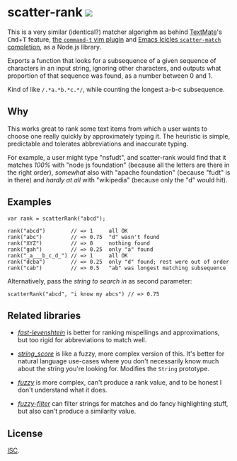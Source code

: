 # scatter-rank [![](https://img.shields.io/travis/anko/scatter-rank.svg?style=flat-square)][1]

This is a very similar (identical?) matcher algorighm as behind [TextMate][2]'s
<kbd>Cmd</kbd>+<kbd>T</kbd> feature, [the `command-t` vim plugin][3] and [Emacs
Icicles `scatter-match` completion][4], as a Node.js library.

Exports a function that looks for a subsequence of a given sequence of
characters in an input string, ignoring other characters, and outputs what
proportion of that sequence was found, as a number between 0 and 1.

Kind of like `/.*a.*b.*c.*/`, while counting the longest a-b-c subsequence.

## Why

This works great to rank some text items from which a user wants to choose one
really quickly by approximately typing it.  The heuristic is simple,
predictable and tolerates abbreviations and inaccurate typing.

For example, a user might type "nsfudt", and scatter-rank would find that it
matches *100%* with "node js foundation" (because all the letters are there in
the right order), *somewhat* also with "apache foundation" (because "fudt" is
in there) and *hardly at all* with "wikipedia" (because only the "d" would
hit).

## Examples

    var rank = scatterRank("abcd");

    rank("abcd")        // => 1     all OK
    rank("abc")         // => 0.75  "d" wasn't found
    rank("XYZ")         // => 0     nothing found
    rank("gah")         // => 0.25  only "a" found
    rank("_a___b_c_d_") // => 1     all OK
    rank("dcba")        // => 0.25  only "d" found; rest were out of order
    rank("cab")         // => 0.5   "ab" was longest matching subsequence

Alternatively, pass the *string to search in* as second parameter:

    scatterRank("abcd", "i know my abcs") // => 0.75

## Related libraries

-   [*fast-levenshtein*][5] is better for ranking mispellings and
    approximations, but too rigid for abbreviations to match well.

-   [*string_score*][6] is like a fuzzy, more complex version of this.  It's
    better for natural language use-cases where you don't necessarily know much
    about the string you're looking for.  Modifies the `String` prototype.

-   [*fuzzy*][7] is more complex, can't produce a rank value, and to be honest
    I don't understand what it does.

-   [*fuzzy-filter*][8] can filter strings for matches and do fancy
    highlighting stuff, but also can't produce a similarity value.

## License

[ISC][9].

[1]: https://travis-ci.org/anko/scatter-rank
[2]: https://macromates.com/
[3]: https://github.com/wincent/Command-T
[4]: http://www.emacswiki.org/emacs?action=browse;oldid=Icicles_-_Fuzzy_Completion;id=Icicles_-_Completion_Methods_and_Styles#toc7
[5]: https://github.com/hiddentao/fast-levenshtein
[6]: https://github.com/joshaven/string_score
[7]: https://github.com/mattyork/fuzzy
[8]: https://github.com/stratuseditor/fuzzy-filter
[9]: http://opensource.org/licenses/ISC
